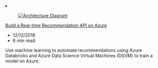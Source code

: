 <!-- This file is automatically generated by build/architectures/build_index.py. Any updates will be lost. -->

<!-- markdownlint-disable MD033 -->

<li class="grid-item item-column" data-categories="AI + Machine Learning Compute Databases ">
<article class="card">
    <div class="card-header has-margin-bottom-none" aria-hidden="true">
        <figure class="image diagram has-height-175 has-overflow-hidden level">
            <a href="/azure/architecture/reference-architectures/ai/real-time-recommendation"><img src="/azure/architecture/browse/thumbs/real-time-recommendation.png" class="diagram" alt="Architecture Diagram" data-linktype="relative-path"></a>
        </figure>
    </div>
    <div class="card-content">
        <a class="card-content-title has-margin-top-none" href="/azure/architecture/reference-architectures/ai/real-time-recommendation">
            <p>Build a Real-time Recommendation API on Azure</p>
        </a>
        <ul class="card-content-metadata">
            <li>12/12/2018</li>
            <li>6 min read</li>
        </ul>
        <p class="card-content-description">Use machine learning to automate recommendations using Azure Databricks and Azure Data Science Virtual Machines (DSVM) to train a model on Azure.</p>
        <div class="bottom-to-top-fade is-hidden-mobile"></div>
    </div>
</article>
</li>
